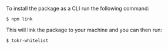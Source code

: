To install the package as a CLI run the following command:

```
$ npm link
```

This will link the package to your machine and you can then run:

```
$ tokr-whitelist
```

